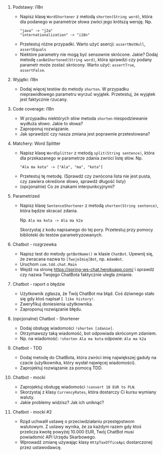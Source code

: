 1. Podstawy: i18n
    * Napisz klasę `WordShortener` z metodą `shorten(String word)`, która dla podanego w parametrze słowa zwóci jego krótszą wersję. Np. 
        ```
        "java" -> "j2a" 
        "internationalization" -> "i18n"
        ```
    * Przetestuj różne przypadki. Warto użyć asercji: `assertNotNull`, `assertEquals`
    * Niektóre parametry nie mogą być sensownie skrócone. Jakie? Dodaj metodę `canBeShortened(String word)`, która sprawdzi czy podany parametr może zostać skrócony. Warto użyć: `assertTrue`, `assertFalse`.

2. Wyjątki: i18n
    * Dodaj więcej testów do metody `shorten`. W przypadku nieprawidłowego parametru wyrzuć wyjątek. Przetestuj, że wyjątek jest faktycznie rzucany.
  
3. Code coverage: i18n
    * W przypadku niektórych słów metoda `shorten` niespodziewanie wydłuża słowo. Jakie to słowa? 
    * Zaproponuj rozwiązanie.
    * Jak sprawdzić czy nasza zmiana jest poprawnie przetestowana?
  
3. Matchery: Word Splitter
    * Napisz klasę `WordSplitter` z metodą `split(String sentence)`, która dla przekazanego w parametrze zdania zwróci listę słów. Np.
        ```
        "Ala ma kota" -> ["Ala", "ma", "kota"]
        ```
    * Przetestuj tę metodę. (Sprawdź czy zwrócona lista nie jest pusta, czy zawiera określone słowo, sprawdź długość listy)
    * (opcjonalnie) Co ze znakami interpunkcyjnymi?

4. Parametrized 
    * Napisz klasę `SentenceShortener` z metodą `shorten(String sentence)`, która będzie skracać zdania.
      
      Np. `Ala ma kota -> Ala ma k2a`
       
      Skorzystaj z kodu napisanego do tej pory. Przetestuj przy pomocy biblioteki do testów parametryzowanych.

5. Chatbot - rozgrzewka
    * Napisz test do metody `getBotName()` w klasie `ChatBot`. Upewnij się, że zwracana nazwa to `[TwojeImię]Bot`, np. `AdamBot`.
    * Uruchom `com.tdd.chat.Main`
    * Wejdź na stronę https://spring-ws-chat.herokuapp.com/ i sprawdź czy nazwa Twojego ChatBota faktycznie uległa zmianie.

6. Chatbot - raport o błędzie 
    * Użytkownik zgłasza, że Twój ChatBot ma błąd. Coś dziwnego stało się gdy ktoś napisał `I like history!`. 
    * Zweryfikuj doniesienia użytkownika.
    * Zaproponuj rozwiązanie błędu.
    
7. (opcjonalne) Chatbot - Shortener
    * Dodaj obsługę wiadomości `!shorten [zdanie]`. 
    * Otrzymawszy taką wiadomość, bot odpowiada skróconym zdaniem.
    * Np. na wiadomość: `!shorten Ala ma kota` odpowie: `Ala ma k2a`
    
8. Chatbot - TDD 
    * Dodaj metodę do ChatBota, która zwróci imię największej gaduły na czacie (użytkownika, który wysłał najwięcej wiadomości).
    * Zaprojektuj rozwiązanie za pomocą TDD.
    
9. Chatbot - mocki
    * Zaprojektuj obsługę wiadomości `!convert 10 EUR to PLN`.
    * Skorzystaj z klasy `CurrencyRates`, która dostarczy Ci kursu wymiany waluty. 
    * Jakie problemy widzisz? Jak ich uniknąć?

10. Chatbot - mocki #2 
    * Rząd uchwalił ustawę o przeciwdziałaniu przestępstwom walutowym. 
    Z ustawy wynika, że za każdym razem gdy ktoś przelicza kwotę powyżej 10.000 EUR, Twój ChatBot musi powiadomić API Urzędu Skarbowego.
    * Wprowadź zmianę używając klasy `HttpTaxOfficeApi` dostarczonej przez ustawodawcę.
